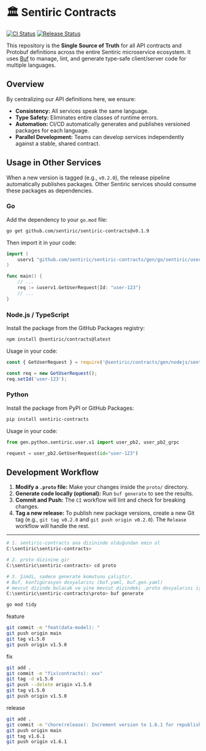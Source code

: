 # 🏛️ Sentiric Contracts

[![CI Status](https://github.com/sentiric/sentiric-contracts/actions/workflows/ci.yml/badge.svg)](https://github.com/sentiric/sentiric-contracts/actions/workflows/ci.yml)
[![Release Status](https://github.com/sentiric/sentiric-contracts/actions/workflows/release.yml/badge.svg)](https://github.com/sentiric/sentiric-contracts/actions/workflows/release.yml)

This repository is the **Single Source of Truth** for all API contracts and Protobuf definitions across the entire Sentiric microservice ecosystem. It uses [Buf](https://buf.build) to manage, lint, and generate type-safe client/server code for multiple languages.

## Overview

By centralizing our API definitions here, we ensure:
- **Consistency:** All services speak the same language.
- **Type Safety:** Eliminates entire classes of runtime errors.
- **Automation:** CI/CD automatically generates and publishes versioned packages for each language.
- **Parallel Development:** Teams can develop services independently against a stable, shared contract.

## Usage in Other Services

When a new version is tagged (e.g., `v0.2.0`), the release pipeline automatically publishes packages. Other Sentiric services should consume these packages as dependencies.

###  Go
Add the dependency to your `go.mod` file:
```bash
go get github.com/sentiric/sentiric-contracts@v0.1.9
```
Then import it in your code:
```go
import (
    userv1 "github.com/sentiric/sentiric-contracts/gen/go/sentiric/user/v1"
)

func main() {
    // ...
    req := &userv1.GetUserRequest{Id: "user-123"}
    // ...
}
```

### Node.js / TypeScript
Install the package from the GitHub Packages registry:
```bash
npm install @sentiric/contracts@latest
```
Usage in your code:
```javascript
const { GetUserRequest } = require('@sentiric/contracts/gen/nodejs/sentiric/user/v1/user_pb');

const req = new GetUserRequest();
req.setId('user-123');
```

### Python
Install the package from PyPI or GitHub Packages:
```bash
pip install sentiric-contracts
```
Usage in your code:
```python
from gen.python.sentiric.user.v1 import user_pb2, user_pb2_grpc

request = user_pb2.GetUserRequest(id="user-123")
```

## Development Workflow

1.  **Modify a `.proto` file:** Make your changes inside the `proto/` directory.
2.  **Generate code locally (optional):** Run `buf generate` to see the results.
3.  **Commit and Push:** The `CI` workflow will lint and check for breaking changes.
4.  **Tag a new release:** To publish new package versions, create a new Git tag (e.g., `git tag v0.2.0` and `git push origin v0.2.0`). The `Release` workflow will handle the rest.

---
```bash
# 1. sentiric-contracts ana dizininde olduğundan emin ol
C:\sentiric\sentiric-contracts>

# 2. proto dizinine gir
C:\sentiric\sentiric-contracts> cd proto

# 3. Şimdi, sadece generate komutunu çalıştır.
# Buf, konfigürasyon dosyalarını (buf.yaml, buf.gen.yaml)
# mevcut dizinde bulacak ve yine mevcut dizindeki .proto dosyalarını işleyecektir.
C:\sentiric\sentiric-contracts\proto> buf generate

go mod tidy

```

feature
```bash
git commit -m "feat(data-model): "
git push origin main
git tag v1.5.0
git push origin v1.5.0
```

fix
```bash
git add .
git commit -m "fix(contracts): xxx"
git tag -d v1.5.0
git push --delete origin v1.5.0
git tag v1.5.0
git push origin v1.5.0
```

release
```bash
git add .
git commit -m "chore(release): Increment version to 1.6.1 for republishing after CI fix"
git push origin main
git tag v1.6.1
git push origin v1.6.1
```